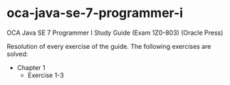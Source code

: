 oca-java-se-7-programmer-i
==========================

OCA Java SE 7 Programmer I Study Guide (Exam 1Z0-803) (Oracle Press)

Resolution of every exercise of the guide. The following exercises are solved:

* Chapter 1
  - Exercise 1-3
